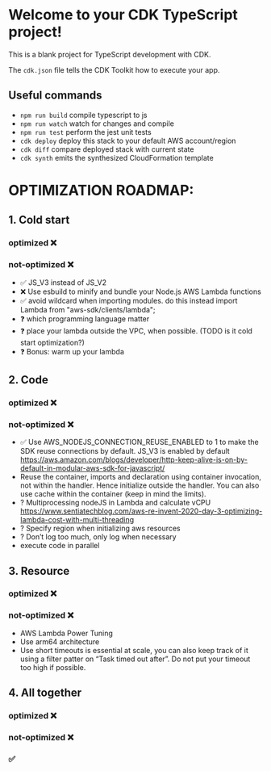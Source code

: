 # Welcome to your CDK TypeScript project!

This is a blank project for TypeScript development with CDK.

The `cdk.json` file tells the CDK Toolkit how to execute your app.

## Useful commands

 * `npm run build`   compile typescript to js
 * `npm run watch`   watch for changes and compile
 * `npm run test`    perform the jest unit tests
 * `cdk deploy`      deploy this stack to your default AWS account/region
 * `cdk diff`        compare deployed stack with current state
 * `cdk synth`       emits the synthesized CloudFormation template

# OPTIMIZATION ROADMAP:

## 1. Cold start
### optimized ❌
### not-optimized ❌
* ✅ JS_V3 instead of JS_V2
* ❌ Use esbuild to minify and bundle your Node.js AWS Lambda functions
* ✅ avoid wildcard when importing modules. do this instead import Lambda from "aws-sdk/clients/lambda";
* ❓ which programming language matter
* ❓ place your lambda outside the VPC, when possible. (TODO is it cold start optimization?)
* ❓ Bonus: warm up your lambda


## 2. Code
### optimized ❌
### not-optimized ❌
* ✅ Use AWS_NODEJS_CONNECTION_REUSE_ENABLED to 1 to make the SDK reuse connections by default. JS_V3 is enabled by default https://aws.amazon.com/blogs/developer/http-keep-alive-is-on-by-default-in-modular-aws-sdk-for-javascript/
* Reuse the container, imports and declaration using container invocation, not within the handler. Hence initialize outside the handler. You can also use cache within the container (keep in mind the limits).
* ? Multiprocessing nodeJS in Lambda and calculate vCPU https://www.sentiatechblog.com/aws-re-invent-2020-day-3-optimizing-lambda-cost-with-multi-threading
* ? Specify region when initializing aws resources
* ? Don’t log too much, only log when necessary
* execute code in parallel 


## 3. Resource
### optimized ❌
### not-optimized ❌
* AWS Lambda Power Tuning
* Use arm64 architecture
* Use short timeouts is essential at scale, you can also keep track of it using a filter patter on “Task timed out after”. Do not put your timeout too high if possible.

## 4. All together
### optimized ❌
### not-optimized ❌



### ✅ 